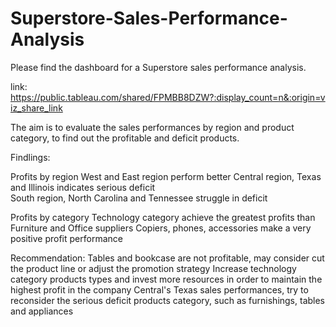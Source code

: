 # Superstore-Sales-Performance-Analysis

Please find the dashboard for a Superstore sales performance analysis. 

link: https://public.tableau.com/shared/FPMBB8DZW?:display_count=n&:origin=viz_share_link


The aim is to evaluate the sales performances by region and product category, to find out the profitable and deficit products. 


Findlings: 


Profits by region
West and East region perform better 
Central region, Texas and Illinois indicates serious deficit  
South region, North Carolina and Tennessee struggle in deficit 

Profits by category
Technology category achieve the greatest profits than Furniture and Office suppliers
Copiers, phones, accessories make a very positive profit performance 

Recommendation: 
Tables and bookcase are not profitable, may consider cut the product line or adjust the promotion strategy 
Increase technology category products types and invest more resources in order to maintain the highest profit in the company 
Central's Texas sales performances, try to reconsider the serious deficit products category, such as furnishings, tables and appliances
